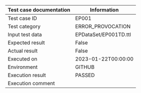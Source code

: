 | Test case documentation |      Information      |
| ----------------------- | --------------------- |
| Test case ID            | EP001                 |
| Test category           | ERROR_PROVOCATION     |
| Input test data         | EPDataSet/EP001TD.ttl |
| Expected result         | False                 |
| Actual result           | False                 |
| Executed on             | 2023-01-22T00:00:00   |
| Environment             | GITHUB                |
| Execution result        | PASSED                |
| Execution comment       |                       |
